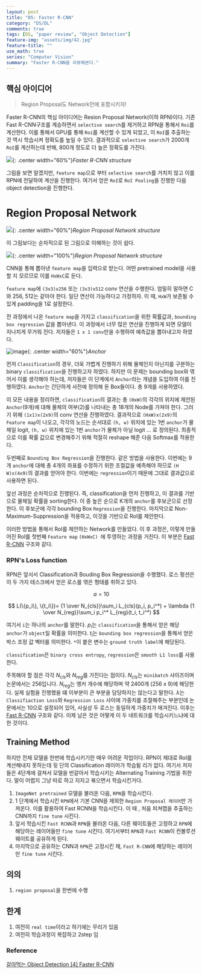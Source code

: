 ```yaml
---
layout: post
title: "05: Faster R-CNN"
category: "DS/DL"
comments: true
tags: [DS, "paper review", "Object Detection"]
feature-img: "assets/img/42.jpg"
feature-title: ""
use_math: true
series: "Computer Vision"
summary: "Faster R-CNN을 리뷰해본다."
---
```


## 핵심 아이디어

> Region Proposal도 Network안에 포함시키자!

Faster R-CNN의 핵심 아이디어는 Resion Proposal Network(이하 RPN)이다. 기존 Fast R-CNN구조를 계승하면서 `selective search`를 제거하고 RPN을 통해서 `Roi`를 계산한다. 이를 통해서 GPU를 통해 `Roi`를 계산할 수 있게 되었고, 이 `RoI`를 추출하는 것 역시 학습시켜 정확도를 높일 수 있다. 결과적으로 `selective search`가 2000개 `RoI`를 계산하는데 반해, 800개 정도로 더 높은 정확도를 가진다.

![](https://img1.daumcdn.net/thumb/R1280x0/?scode=mtistory2&fname=https%3A%2F%2Fblog.kakaocdn.net%2Fdn%2FbUjRYz%2FbtqAWb0p8cv%2Fdx8Ky33sdZtb2RKQ8sQxZK%2Fimg.png){: .center width="60%"}_Faster R-CNN structure_

그림을 보면 알겠지만, `feature map`으로 부터 `selective search`를 거치치 않고 이를 RPN에 전달하여 계산을 진행한다. 여기서 얻은 `RoI`로 `RoI Pooling`을 진행한 다음 object detection을 진행한다.

# Region Proposal Network

![](https://img1.daumcdn.net/thumb/R1280x0/?scode=mtistory2&fname=https%3A%2F%2Fblog.kakaocdn.net%2Fdn%2Fo7PTm%2FbtqAXir1rPy%2FVbzsfY9JMY9N3ixCe3zxb0%2Fimg.png){: .center width="60%"}_Region Proposal Network structure_

이 그림보다는 순차적으로 된 그림으로 이해하는 것이 쉽다.

![](https://img1.daumcdn.net/thumb/R1280x0/?scode=mtistory2&fname=https%3A%2F%2Fblog.kakaocdn.net%2Fdn%2Fb7xNNb%2FbtqAYHyrFDU%2FJDkko5dBYTMzZV96AcpakK%2Fimg.png){: .center width="100%"}_Region Proposal Network structure_

CNN을 통해 뽑아낸 `feature map`을 입력으로 받는다. 어떤 pretrained model을 사용할 지 모르므로 이를 `HxWxC`로 둔다.

`feature map`에 `(3x3)x256` 또는 `(3x3)x512` conv 연산을 수행한다. 엄밀히 말하면 C와 256, 512는 같아야 한다. 일단 연산이 가능하다고 가정하자. 이 때, `HxW`가 보존될 수 있게 padding을 1로 설정한다.

전 과정에서 나온 `feature map`을 가지고 `classification`을 위한 확률값과, `bounding box regression` 값을 뽑아낸다. 이 과정에서 너무 많은 연산을 진행하게 되면 모델이 지나치게 무거워 진다. 저자들은 `1 x 1 conv`만을 수행하여 예측값을 뽑아내고자 하였다.

![image](https://user-images.githubusercontent.com/37871541/92203883-385bee80-eebd-11ea-9782-e8e3c0e5c95d.png){: .center width="60%"}_Anchor_

먼저 `Classification`의 경우, 더욱 가볍게 진행하기 위해 물체인지 아닌지를 구분하는 binary `classification`을 진행하고자 하였다. 하지만 이 문제는 bounding box와 엮어서 이를 생각해야 하는데, 저자들은 이 단계에서 `Anchor`라는 개념을 도입하여 이를 진행하였다. `Anchor`는 간단하게 사전에 정의해 둔 Box들이다. 총 9개를 사용하였다.

이 모든 내용을 정리하면, `classification`의 결과는 총 `(HxW)`의 각각의 위치에 제안된 `Anchor`(9개)에 대해 물체의 여부(2)를 나타내는 총 18개의 Node를 가져야 한다. 그러기 위해 `(1x1)x(2x9)`의 conv 연산을 진행하였다. 결과적으로 `(HxW)x(2x9)`의 `Feature map`이 나오고, 각각의 노드는 순서대로 `(h, w)` 위치에 있는 1번 `anchor`가 물체일 logit, `(h, w)` 위치에 있는 1번 `anchor`가 물체가 아닐 logit ... 로 정의된다. 최종적으로 이를 확률 값으로 변경해주기 위해 적절히 reshape 해준 다음 Softmax를 적용한다.

두번째로 `Bounding Box Regression`을 진행한다. 같은 방법을 사용한다. 이번에는 9개 `anchor`에 대해 총 4개의 좌표를 수정하기 위한 조절값을 예측해야 하므로 `(H W)x(4x9)`의 결과를 얻어야 한다. 이번에는 `regression`이기 때문에 그대로 결과값으로 사용하면 된다.

앞선 과정은 순차적으로 진행된다. 즉, classification을 먼저 진행하고, 이 결과를 기반으로 물체일 확률을 sorting한다. 이 중 높은 순으로 K개의 `anchor`를 후보군으로 선정한다. 이 후보군에 각각 bounding Box `Regression`을 진행한다. 마지막으로 Non-Maximum-Suppression을 적용하고, 이것을 기반으로 RoI를 제안한다.

이러한 방법을 통해서 RoI를 제안하는 Network를 만들었다. 이 후 과정은, 이렇게 만들어진 RoI를 첫번째 `Feature map` `(HxWxC) `에 투영하는 과정을 거친다. 이 부분은 [Fast R-CNN](https://wansook0316.github.io/ds/dl/2020/09/02/computer-vision-04-Fast-RCNN.html) 구조와 같다.

### RPN's Loss function

RPN은 앞서서 Classification과 Bouding Box Regression을 수행했다. 로스 펑션은 이 두 가지 테스크에서 얻은 로스를 엮은 형태를 취하고 있다.

$$
a = 10
$$

$$
L(\{p_i\}, \{t_i\})= {1 \over N_{cls}}\sum_i L_{cls}(p_i, p_i^*) + \lambda {1 \over N_{reg}}\sum_i p_i^* L_{reg}(t_i, t_i^*)
$$

여기서 `i`는 하나의 `anchor`를 말한다. $p_i$는 `classification`을 통해서 얻은 해당 `anchor`가 `object`일 확률을 의미한다. $t_i$는 `bounding box regression`을 통해서 얻은 박스 조정 값 벡터를 의미한다. `*`이 붙은 변수는 `ground truth label`에 해당된다.

`classification`은 `binary cross entropy`, `regression`은 `smooth L1 loss`를 사용한다.

주목해야 할 점은 각각 $N_{cls}$와 $N_{reg}$를 가진다는 점이다. $N_{cls}$는 `minibatch` 사이즈이며 논문에서는 256입니다. $N_{reg}$는 엥커 개수에 해당하며 약 2400개 (256 x 9)에 해당한다. 실제 실험을 진행했을 떄 이부분이 큰 부분을 담당하지는 않는다고 말한다. $\lambda$는 `Classifiaction Loss`와 `Regression Loss` 사이에 가중치를 조절해주는 부분인데 논문에서는 10으로 설정되어 있어, 사실상 두 로스는 동일하게 가중치가 매겨진다. 이후는 [Fast R-CNN](https://wansook0316.github.io/ds/dl/2020/09/02/computer-vision-04-Fast-RCNN.html) 구조와 같다. 이제 남은 것은 어떻게 이 두 네트워크를 학습시키느냐에 대한 것이다.

## Training Method

하지만 전체 모델을 한번에 학습시키기란 매우 어려운 작업이다. RPN이 제대로 RoI를 계산해내지 못하는데 뒷 단의 Classification 레이어가 학습될 리가 없다. 여기서 저자들은 4단계에 걸쳐서 모델을 번갈아서 학습시키는 Alternating Training 기법을 취한다. 말이 어렵지 그냥 따로 하고 지지고 볶으면서 학습시킨거다.

1. `ImageNet pretrained` 모델을 불러온 다음, `RPN`을 학습시킨다.
2. 1 단계에서 학습시킨 `RPN`에서 기본 CNN을 제외한 `Region Proposal 레이어`만 가져온다. 이를 활용하여 Fast RCNN을 학습시킨다. 이 때 , 처음 피쳐맵을 추출하는 CNN까지 `fine tune` 시킨다.
3. 앞서 학습시킨 `Fast RCNN`과 `RPN`을 불러온 다음, 다른 웨이트들은 고정하고 `RPN`에 해당하는 레이어들만 `fine tune` 시킨다. 여기서부터 `RPN`과 `Fast RCNN`이 컨볼루션 웨이트를 공유하게 된다.
4. 마지막으로 공유하는 CNN과 `RPN`은 고정시킨 채, `Fast R-CNN`에 해당하는 레이어만 `fine tune` 시킨다.

## 의의

1. `region proposal`을 한번에 수행

## 한계

1. 여전히 `real time`이라고 하기에는 무리가 있음
2. 여전히 학습과정이 복잡하고 2step 임

### Reference

[갈아먹는 Object Detection [4] Faster R-CNN](https://yeomko.tistory.com/17?category=888201)
